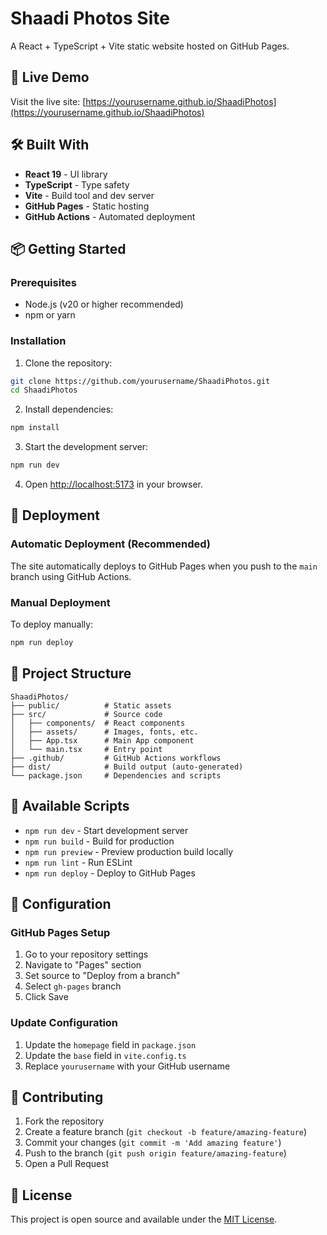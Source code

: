 # Shaadi Photos Site

A React + TypeScript + Vite static website hosted on GitHub Pages.

## 🚀 Live Demo

Visit the live site: [https://yourusername.github.io/ShaadiPhotos](https://yourusername.github.io/ShaadiPhotos)

## 🛠️ Built With

- **React 19** - UI library
- **TypeScript** - Type safety
- **Vite** - Build tool and dev server
- **GitHub Pages** - Static hosting
- **GitHub Actions** - Automated deployment

## 📦 Getting Started

### Prerequisites

- Node.js (v20 or higher recommended)
- npm or yarn

### Installation

1. Clone the repository:
```bash
git clone https://github.com/yourusername/ShaadiPhotos.git
cd ShaadiPhotos
```

2. Install dependencies:
```bash
npm install
```

3. Start the development server:
```bash
npm run dev
```

4. Open [http://localhost:5173](http://localhost:5173) in your browser.

## 🚀 Deployment

### Automatic Deployment (Recommended)

The site automatically deploys to GitHub Pages when you push to the `main` branch using GitHub Actions.

### Manual Deployment

To deploy manually:

```bash
npm run deploy
```

## 📁 Project Structure

```
ShaadiPhotos/
├── public/          # Static assets
├── src/             # Source code
│   ├── components/  # React components
│   ├── assets/      # Images, fonts, etc.
│   ├── App.tsx      # Main App component
│   └── main.tsx     # Entry point
├── .github/         # GitHub Actions workflows
├── dist/            # Build output (auto-generated)
└── package.json     # Dependencies and scripts
```

## 🔧 Available Scripts

- `npm run dev` - Start development server
- `npm run build` - Build for production
- `npm run preview` - Preview production build locally
- `npm run lint` - Run ESLint
- `npm run deploy` - Deploy to GitHub Pages

## 📝 Configuration

### GitHub Pages Setup

1. Go to your repository settings
2. Navigate to "Pages" section
3. Set source to "Deploy from a branch"
4. Select `gh-pages` branch
5. Click Save

### Update Configuration

1. Update the `homepage` field in `package.json`
2. Update the `base` field in `vite.config.ts`
3. Replace `yourusername` with your GitHub username

## 🤝 Contributing

1. Fork the repository
2. Create a feature branch (`git checkout -b feature/amazing-feature`)
3. Commit your changes (`git commit -m 'Add amazing feature'`)
4. Push to the branch (`git push origin feature/amazing-feature`)
5. Open a Pull Request

## 📄 License

This project is open source and available under the [MIT License](LICENSE).
